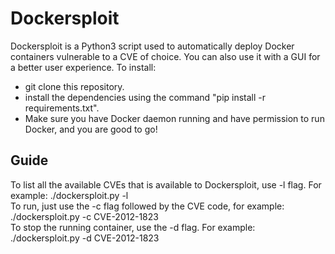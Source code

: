 # Dockersploit
Dockersploit is a Python3 script used to automatically deploy Docker containers vulnerable to a CVE of choice. You can also use it with a GUI for a better user experience.
To install:
- git clone this repository.
- install the dependencies using the command "pip install -r requirements.txt".
- Make sure you have Docker daemon running and have permission to run Docker, and you are good to go!

## Guide
To list all the available CVEs that is available to Dockersploit, use -l flag. For example: ./dockersploit.py -l
<br>
To run, just use the -c flag followed by the CVE code, for example: ./dockersploit.py -c CVE-2012-1823
<br>
To stop the running container, use the -d flag. For example: ./dockersploit.py -d CVE-2012-1823
